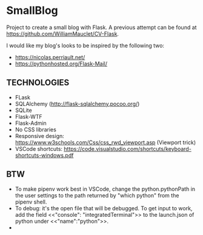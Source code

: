 # SmallBlog
Project to create a small blog with Flask. A previous attempt can be found at https://github.com/WilliamMauclet/CV-Flask.

I would like my blog's looks to be inspired by the following two: 
* https://nicolas.perriault.net/
* https://pythonhosted.org/Flask-Mail/

## TECHNOLOGIES
* FLask
* SQLAlchemy (http://flask-sqlalchemy.pocoo.org/)
* SQLite
* Flask-WTF
* Flask-Admin
* No CSS libraries 
* Responsive design: https://www.w3schools.com/Css/css_rwd_viewport.asp (Viewport trick)
* VSCode shortcuts: https://code.visualstudio.com/shortcuts/keyboard-shortcuts-windows.pdf

## BTW
* To make pipenv work best in VSCode, change the python.pythonPath in the user settings to the path returned by "which python" from the pipenv shell.
* To debug: it's the open file that will be debugged. To get input to work, add the field <<"console": "integratedTerminal">> to the launch.json of python under <<"name":"python">>.
* 